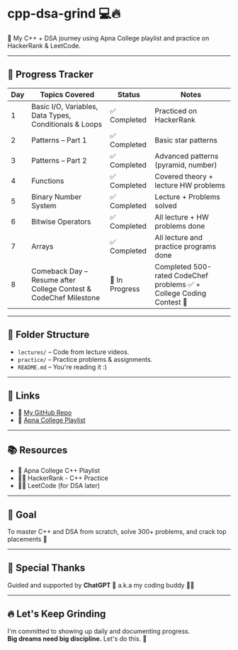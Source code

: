 # cpp-dsa-grind 💻🔥  
🚀 My C++ + DSA journey using Apna College playlist and practice on HackerRank & LeetCode.

---

## 📅 Progress Tracker

| Day | Topics Covered                                                      | Status       | Notes                                                                 |
|-----|----------------------------------------------------------------------|--------------|------------------------------------------------------------------------|
| 1   | Basic I/O, Variables, Data Types, Conditionals & Loops              | ✅ Completed | Practiced on HackerRank                                               |
| 2   | Patterns – Part 1                                                   | ✅ Completed | Basic star patterns                                                   |
| 3   | Patterns – Part 2                                                   | ✅ Completed | Advanced patterns (pyramid, number)                                   |
| 4   | Functions                                                           | ✅ Completed | Covered theory + lecture HW problems                                  |
| 5   | Binary Number System                                                | ✅ Completed | Lecture + Problems solved                                             |
| 6   | Bitwise Operators                                                   | ✅ Completed | All lecture + HW problems done                                        |
| 7   | Arrays                                                              | ✅ Completed | All lecture and practice programs done                                |
| 8   | Comeback Day – Resume after College Contest & CodeChef Milestone    | 🔄 In Progress | Completed 500-rated CodeChef problems ✅ + College Coding Contest 🎯|

---

## 📂 Folder Structure  
- `lectures/` – Code from lecture videos.  
- `practice/` – Practice problems & assignments.  
- `README.md` – You're reading it :)

---

## 🔗 Links  
- 📂 [My GitHub Repo](#)  
- 🎥 [Apna College Playlist](#)

---

## 📚 Resources  
- 🎥 Apna College C++ Playlist  
- 👨‍💻 HackerRank - C++ Practice  
- 👨‍💻 LeetCode (for DSA later)

---

## 🧠 Goal  
To master C++ and DSA from scratch, solve 300+ problems, and crack top placements 💼

---

## 🙌 Special Thanks  
Guided and supported by **ChatGPT 💬** a.k.a my coding buddy 👨‍💻

---

## 🔥 Let's Keep Grinding  
I'm committed to showing up daily and documenting progress.  
**Big dreams need big discipline.** Let's do this. 💪
